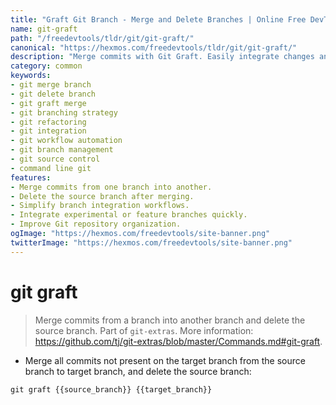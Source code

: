 ```yaml
---
title: "Graft Git Branch - Merge and Delete Branches | Online Free DevTools by Hexmos"
name: git-graft
path: "/freedevtools/tldr/git/git-graft/"
canonical: "https://hexmos.com/freedevtools/tldr/git/git-graft/"
description: "Merge commits with Git Graft. Easily integrate changes and remove the source branch. Free online tool, no registration required. Simplify branching workflows."
category: common
keywords:
- git merge branch
- git delete branch
- git graft merge
- git branching strategy
- git refactoring
- git integration
- git workflow automation
- git branch management
- git source control
- command line git
features:
- Merge commits from one branch into another.
- Delete the source branch after merging.
- Simplify branch integration workflows.
- Integrate experimental or feature branches quickly.
- Improve Git repository organization.
ogImage: "https://hexmos.com/freedevtools/site-banner.png"
twitterImage: "https://hexmos.com/freedevtools/site-banner.png"
---
```


# git graft

> Merge commits from a branch into another branch and delete the source branch.
> Part of `git-extras`.
> More information: <https://github.com/tj/git-extras/blob/master/Commands.md#git-graft>.

- Merge all commits not present on the target branch from the source branch to target branch, and delete the source branch:

`git graft {{source_branch}} {{target_branch}}`
